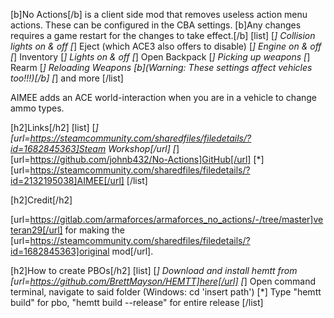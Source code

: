[b]No Actions[/b] is a client side mod that removes useless action menu actions. These can be configured in the CBA settings. [b]Any changes requires a game restart for the changes to take effect.[/b]
[list]
[*] Collision lights on & off
[*] Eject (which ACE3 also offers to disable)
[*] Engine on & off
[*] Inventory
[*] Lights on & off
[*] Open Backpack
[*] Picking up weapons
[*] Rearm
[*] Reloading Weapons [b](Warning: These settings affect vehicles too!!!)[/b]
[*] and more
[/list]

AIMEE adds an ACE world-interaction when you are in a vehicle to change ammo types.

[h2]Links[/h2]
[list]
[*] [url=https://steamcommunity.com/sharedfiles/filedetails/?id=1682845363]Steam Workshop[/url]
[*] [url=https://github.com/johnb432/No-Actions]GitHub[/url]
[*] [url=https://steamcommunity.com/sharedfiles/filedetails/?id=2132195038]AIMEE[/url]
[/list]

[h2]Credit[/h2]

[url=https://gitlab.com/armaforces/armaforces_no_actions/-/tree/master]veteran29[/url] for making the [url=https://steamcommunity.com/sharedfiles/filedetails/?id=1682845363]original mod[/url].

[h2]How to create PBOs[/h2]
[list]
[*] Download and install hemtt from [url=https://github.com/BrettMayson/HEMTT]here[/url]
[*] Open command terminal, navigate to said folder (Windows: cd 'insert path')
[*] Type "hemtt build" for pbo, "hemtt build --release" for entire release
[/list]
